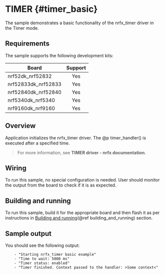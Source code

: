 # TIMER {#timer_basic}

The sample demonstrates a basic functionality of the nrfx_timer driver in the Timer mode.

## Requirements

The sample supports the following development kits:


| **Board**           | **Support** |
|---------------------|:-----------:|
| nrf52dk_nrf52832    |     Yes     |
| nrf52833dk_nrf52833 |     Yes     |
| nrf52840dk_nrf52840 |     Yes     |
| nrf5340dk_nrf5340   |     Yes     |
| nrf9160dk_nrf9160   |     Yes     |

## Overview

Application initializes the nrfx_timer driver.
The @p timer_handler() is executed after a specified time.

> For more information, see **TIMER driver - nrfx documentation**.

## Wiring

To run this sample, no special configuration is needed.
User should monitor the output from the board to check if it is as expected.

## Building and running

To run this sample, build it for the appropriate board and then flash it as per instructions in [Building and running](@ref building_and_running) section.

## Sample output

You should see the following output:

```
    - "Starting nrfx_timer basic example"
    - "Time to wait: 5000 ms"
    - "Timer status: enabled"
    - "Timer finished. Context passed to the handler: >Some context<"
```

[//]: #
[Building and running]: <../../../README.md#building-and-running>
